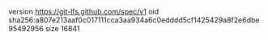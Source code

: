 version https://git-lfs.github.com/spec/v1
oid sha256:a807e213aaf0c017111cca3aa934a6c0edddd5cf1425429a8f2e6dbe95492956
size 16841

